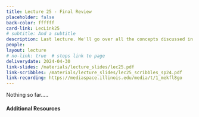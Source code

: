 ```yaml
---
title: Lecture 25 - Final Review
placeholder: false
back-color: ffffff
card-link: LecLink25
# subtitle: And a subtitle
description: Last lecture. We'll go over all the concepts discussed in the course using some simple practice problems. Special emphasis on topics not covered the the other exams (MSTs and TMs).
people:
layout: lecture
# no-link: true  # stops link to page 
deliverydate: 2024-04-30
link-slides: /materials/lecture_slides/lec25.pdf
link-scribbles: /materials/lecture_slides/lec25_scribbles_sp24.pdf
link-recording: https://mediaspace.illinois.edu/media/t/1_mekfl8go
---
```


Nothing so far.....

<h4>Additional Resources</h4>








